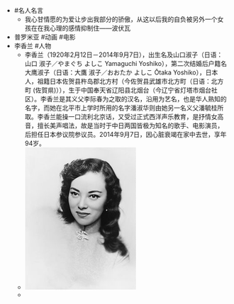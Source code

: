 - #名人名言
	- 我心甘情愿的为爱让步出我部分的骄傲，从这以后我的自负被另外一个女孩在在我心理的感情抑制住——波伏瓦
- 普罗米亚 #动画 #电影
- 李香兰 #人物
	- 李香兰（1920年2月12日－2014年9月7日），出生名及山口淑子（日语：山口 淑子／やまぐち よしこ Yamaguchi Yoshiko），第二次结婚后户籍名大鹰淑子（日语：大鷹 淑子／おおたか よしこ Ōtaka Yoshiko），日本人，祖籍日本佐贺县杵岛郡北方村（今佐贺县武雄市北方町（日语：北方町 (佐賀県)）），生于中国奉天省辽阳县北烟台（今辽宁省灯塔市烟台社区）。李香兰是其义父李际春为之取的汉名，沿用为艺名，也是华人熟知的名字，而她在北平市上学时所用的名字潘淑华则由她另一名义父潘毓桂所取。李香兰能操一口流利北京话，又受过正式西洋声乐教育，是抒情女高音，擅长美声唱法，故是当时于中日两国皆极为知名的歌手、电影演员，后担任日本参议院参议员。2014年9月7日，因心脏衰竭在家中去世，享年94岁。
	- ![image.png](../assets/image_1661244206100_0.png)
	-